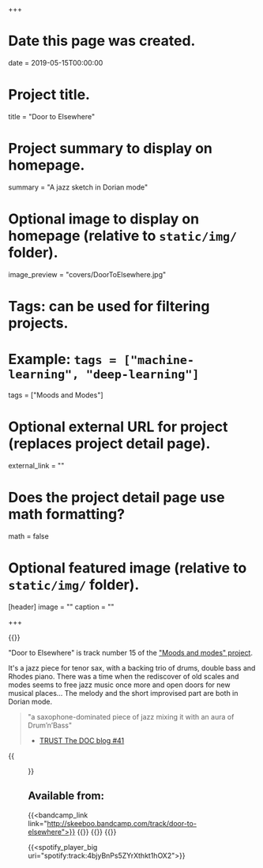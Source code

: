 +++
# Date this page was created.
date = 2019-05-15T00:00:00

# Project title.
title = "Door to Elsewhere"

# Project summary to display on homepage.
summary = "A jazz sketch in Dorian mode"

# Optional image to display on homepage (relative to `static/img/` folder).
image_preview = "covers/DoorToElsewhere.jpg"

# Tags: can be used for filtering projects.
# Example: `tags = ["machine-learning", "deep-learning"]`
tags = ["Moods and Modes"]

# Optional external URL for project (replaces project detail page).
external_link = ""

# Does the project detail page use math formatting?
math = false

# Optional featured image (relative to `static/img/` folder).
[header]
image = ""
caption = ""

+++

{{<bandcamp title="Door to Elsewhere" track="3269643760" link="http://skeeboo.bandcamp.com/track/door-to-elsewhere">}}

"Door to Elsewhere" is track number 15 of the ["Moods and modes" project](/post/moods_and_modes). 

It's a jazz piece for tenor sax, with a backing trio of drums, double bass and Rhodes piano. There was a time when the rediscover of old scales and modes seems to free jazz music once more and open doors for new musical places... 
The melody and the short improvised part are both in Dorian mode.

> "a saxophone-dominated piece of jazz mixing it with an aura of Drum’n’Bass"
> - [TRUST The DOC blog #41](https://demerararecords.com/trust-the-doc-edition-41/)

{{<figure src="/img/covers/DoorToElsewhere.jpg" width="320" link="https://distrokid.com/hyperfollow/skeeboo/door-to-elsewhere" target="_blank">}}

## Available from:

{{<bandcamp_link link="http://skeeboo.bandcamp.com/track/door-to-elsewhere">}}
{{<itunes link="https://itunes.apple.com/us/album/door-to-elsewhere-single/1462415196">}}
{{<spotify link="https://open.spotify.com/track/4bjyBnPs5ZYrXthkt1hOX2">}}
{{<deezer link="https://www.deezer.com/album/95674042">}}

{{<spotify_player_big uri="spotify:track:4bjyBnPs5ZYrXthkt1hOX2">}}